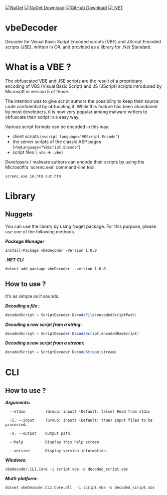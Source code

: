 [![NuGet](https://img.shields.io/nuget/v/vbeDecoder)](https://www.nuget.org/packages/vbeDecoder/)
[![NuGet Download](https://img.shields.io/nuget/dt/vbeDecoder)](https://www.nuget.org/packages/vbeDecoder/)
[![GitHub Download](https://img.shields.io/github/downloads/sbruyere/vbeDecoder/total)](https://github.com/sbruyere/vbeDecoder/releases/)
[![.NET](https://github.com/sbruyere/vbeDecoder/actions/workflows/dotnet.yml/badge.svg)](https://github.com/sbruyere/vbeDecoder/actions/workflows/dotnet.yml)

# vbeDecoder
Decoder for Visual Basic Script Encoded scripts (VBE) and JScript Encoded scripts (JSE), written in C#, and provided as a library for .Net Standard.

# What is a VBE ?
The obfuscated VBE and JSE scripts are the result of a proprietary encoding of VBS (Visual Basic Script) and JS (JScript) scripts introduced by Microsoft in version 5 of those. 

The intention was to give script authors the possibility to keep their source code confidential by obfucating it. 
While this feature has been abandoned by most developers, it is now very popular among malware writers to obfuscate their script in a easy way.

Various script formats can be encoded in this way:
- client scripts (`<script language="VBScript.Encode"`)
- the server scripts of the classic ASP pages (`<%@Language="VBScript.Encode"`)
- script files (`.vbs` => `.vbe`)

Developers / malware authors can encode their scripts by using the Microsoft's 'screnc.exe' command-line tool:
```batch
screnc.exe in.htm out.htm
```

# Library 

## Nuggets 

You can use the library by using Nuget package. For this purpose, please use one of the following methods.

***Package Manager***
```
Install-Package vbeDecoder -Version 1.0.0
```

***.NET CLI***
```batch
dotnet add package vbeDecoder --version 1.0.0
```

## How to use ?

It's as simple as it sounds.

***Decoding a file :***
```C#
decodedScript = ScriptDecoder.DecodeFile(encodedScriptPath)
```

***Decoding a raw script from a string:***
```C#
decodedScript = ScriptDecoder.DecodeScript(encodedRawScript)
```

***Decoding a raw script from a stream:***
```C#
decodedScript = ScriptDecoder.DecodeStream(stream)
```

# CLI
## How to use ?

***Arguments:***
```
  --stdin         (Group: input) (Default: false) Read from stdin

  -i, --input     (Group: input) (Default: true) Input files to be processed.

  -o, --output    Output path.

  --help          Display this help screen.

  --version       Display version information.
 ```

 ***Windows:***
 ```
 vbeDecoder.CLI.Core -i script.vbe -o decoded_script.vbs
 ```

 ***Mutli-platform:***
  ```
  dotnet vbeDecoder.CLI.Core.dll  -i script.vbe -o decoded_script.vbs
  ```
